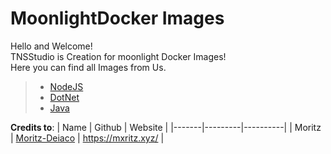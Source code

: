# MoonlightDocker Images

Hello and Welcome!<br>
TNSStudio is Creation for moonlight Docker Images!<br>
Here you can find all Images from Us.

> - [NodeJS](/runtimes/nodejs/readme.md)
> - [DotNet](/runtimes/dotnet/readme.md)
> - [Java](/runtimes/java/readme.md)



**Credits to**: 
|  Name | Github  |  Website |
|-------|---------|----------|
|  Moritz |  [Moritz-Deiaco](https://github.com/Moritz-Deiaco) | https://mxritz.xyz/  |  
